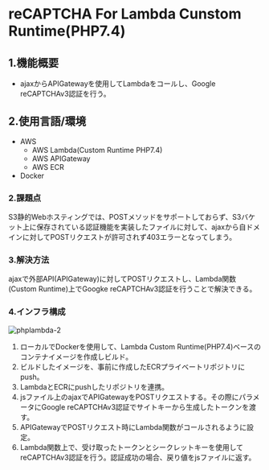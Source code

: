 # reCAPTCHA For Lambda Cunstom Runtime(PHP7.4)

## 1.機能概要
- ajaxからAPIGatewayを使用してLambdaをコールし、Google reCAPTCHAv3認証を行う。

## 2.使用言語/環境
- AWS
    - AWS Lambda(Custom Runtime PHP7.4)
    - AWS APIGateway
    - AWS ECR
- Docker

### 2.課題点
S3静的Webホスティングでは、POSTメソッドをサポートしておらず、S3バケット上に保存されている認証機能を実装したファイルに対して、ajaxから自ドメインに対してPOSTリクエストが許可されず403エラーとなってしまう。  

### 3.解決方法
ajaxで外部API(APIGateway)に対してPOSTリクエストし、Lambda関数(Custom Runtime)上でGoogke reCAPTCHAv3認証を行うことで解決できる。  

### 4.インフラ構成
![phplambda-2](https://user-images.githubusercontent.com/58101150/126072462-8b62be00-9f8e-40b0-a1fe-f515f6a8c76a.png)

1. ローカルでDockerを使用して、Lambda Custom Runtime(PHP7.4)ベースのコンテナイメージを作成しビルド。
2. ビルドしたイメージを、事前に作成したECRプライベートリポジトリにpush。
3. LambdaとECRにpushしたリポジトリを連携。
4. jsファイル上のajaxでAPIGatewayをPOSTリクエストする。その際にパラメータにGoogle reCAPTCHAv3認証でサイトキーから生成したトークンを渡す。
5. APIGatewayでPOSTリクエスト時にLambda関数がコールされるように設定。
6. Lambda関数上で、受け取ったトークンとシークレットキーを使用してreCAPTCHAv3認証を行う。認証成功の場合、戻り値をjsファイルに返す。